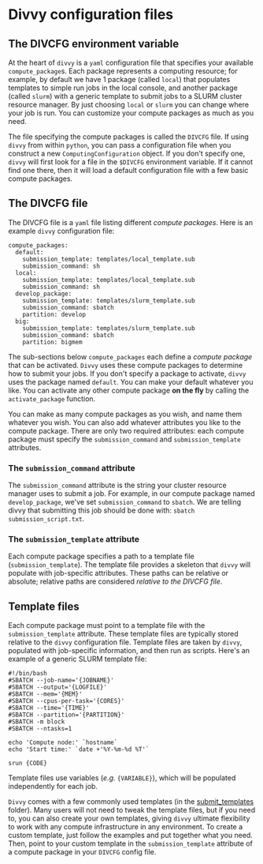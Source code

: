 
# Divvy configuration files

## The DIVCFG environment variable

At the heart of `divvy` is a `yaml` configuration file that specifies your available `compute_package`s. Each package represents a computing resource; for example, by default we have 1 package (called `local`) that populates templates to simple run jobs in the local console, and another package (called `slurm`) with a generic template to submit jobs to a SLURM cluster resource manager. By just choosing `local` or `slurm` you can change where your job is run. You can customize your compute packages as much as you need. 

The file specifying the compute packages is called the `DIVCFG` file. If using `divvy` from within `python`, you can pass a configuration file when you construct a new `ComputingConfiguration` object. If you don't specify one, `divvy` will first look for a file in the `$DIVCFG` environment variable. If it cannot find one there, then it will load a default configuration file with a few basic compute packages.

## The DIVCFG file

The DIVCFG file is a `yaml` file listing different *compute packages*. Here is an example `divvy` configuration file:

```{yaml}
compute_packages:
  default:
    submission_template: templates/local_template.sub
    submission_command: sh
  local:
    submission_template: templates/local_template.sub
    submission_command: sh
  develop_package:
    submission_template: templates/slurm_template.sub
    submission_command: sbatch
    partition: develop
  big:
    submission_template: templates/slurm_template.sub
    submission_command: sbatch
    partition: bigmem
```

The sub-sections below `compute_packages` each define a *compute package* that can be activated. `Divvy` uses these compute packages to determine how to submit your jobs. If you don't specify a package to activate, `divvy` uses the package named `default`. You can make your default whatever you like. You can activate any other compute package __on the fly__ by calling the `activate_package` function.

You can make as many compute packages as you wish, and name them whatever you wish. You can also add whatever attributes you like to the compute package. There are only two required attributes: each compute package must specify the `submission_command` and `submission_template` attributes. 

### The `submission_command` attribute

The `submission_command` attribute is the string your cluster resource manager uses to submit a job. For example, in our compute package named `develop_package`, we've set `submission_command` to `sbatch`. We are telling divvy that submitting this job should be done with: `sbatch submission_script.txt`.

### The `submission_template` attribute

Each compute package specifies a path to a template file (`submission_template`). The template file provides a skeleton that `divvy` will populate with job-specific attributes. These paths can be relative or absolute; relative paths are considered *relative to the DIVCFG file*.


## Template files

Each compute package must point to a template file with the `submission_template` attribute. These template files are typically stored relative to the `divvy` configuration file. Template files are taken by `divvy`, populated with job-specific information, and then run as scripts. Here's an example of a generic SLURM template file:

```{bash}
#!/bin/bash
#SBATCH --job-name='{JOBNAME}'
#SBATCH --output='{LOGFILE}'
#SBATCH --mem='{MEM}'
#SBATCH --cpus-per-task='{CORES}'
#SBATCH --time='{TIME}'
#SBATCH --partition='{PARTITION}'
#SBATCH -m block
#SBATCH --ntasks=1

echo 'Compute node:' `hostname`
echo 'Start time:' `date +'%Y-%m-%d %T'`

srun {CODE}
```

Template files use variables (*e.g.* `{VARIABLE}`), which will be populated independently for each job.

`Divvy` comes with a few commonly used templates (in the [submit_templates](/https://github.com/pepkit/divvy/tree/master/divvy/submit_templates) folder). Many users will not need to tweak the template files, but if you need to, you can also create your own templates, giving `divvy` ultimate flexibility to work with any compute infrastructure in any environment. To create a custom template, just follow the examples and put together what you need. Then, point to your custom template in the `submission_template` attribute of a compute package in your `DIVCFG` config file.
